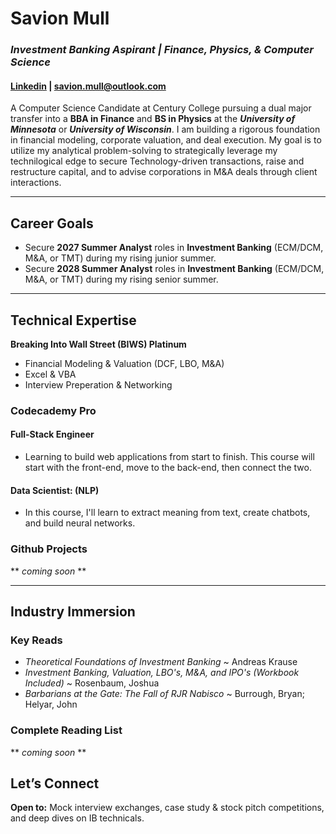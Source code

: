 # Savion Mull
###  ***Investment Banking Aspirant | Finance, Physics, & Computer Science***
#### [Linkedin](https://www.linkedin.com/in/savion-m-9a9439324/) | savion.mull@outlook.com 

A Computer Science Candidate at Century College pursuing a dual major transfer into a **BBA in Finance** and **BS in Physics** at the ***University of Minnesota*** or ***University of Wisconsin***. I am building a rigorous foundation in financial modeling, corporate valuation, and deal execution. My goal is to utilize my analytical problem-solving to strategically leverage my technilogical edge to secure Technology-driven transactions, raise and restructure capital, and to advise corporations in M&A deals through client interactions.

---

## **Career Goals**  
- Secure **2027 Summer Analyst** roles in **Investment Banking** (ECM/DCM, M&A, or TMT) during my rising junior summer.  
- Secure **2028 Summer Analyst** roles in **Investment Banking** (ECM/DCM, M&A, or TMT) during my rising senior summer.  

---

## **Technical Expertise** 
**Breaking Into Wall Street (BIWS) Platinum**
- Financial Modeling & Valuation (DCF, LBO, M&A)
- Excel & VBA
- Interview Preperation & Networking 

### **Codecademy Pro**
#### **Full-Stack Engineer**
- Learning to build web applications from start to finish. This course will start with the front-end, move to the back-end, then connect the two.  

#### **Data Scientist: (NLP)**  
- In this course, I'll learn to extract meaning from text, create chatbots, and build neural networks. 

### **Github Projects** 
** *coming soon* **

---

## **Industry Immersion**
### **Key Reads**
- *Theoretical Foundations of Investment Banking* ~ Andreas Krause 
- *Investment Banking, Valuation, LBO's, M&A, and IPO's (Workbook Included)* ~ Rosenbaum, Joshua 
- *Barbarians at the Gate: The Fall of RJR Nabisco* ~ Burrough, Bryan; Helyar, John

### **Complete Reading List**
** *coming soon* **

## **Let’s Connect**  
**Open to:** Mock interview exchanges, case study & stock pitch competitions, and deep dives on IB technicals.  
